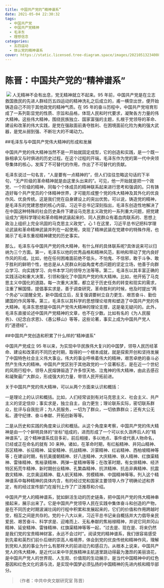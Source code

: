 ```yaml
---
title: 中国共产党的“精神谱系”
date: 2021-05-04 22:30:32
tags:
  - 中国共产党
  - 中国共产党精神
  - 毛泽东
  - 理想信念
categories:
  - 五四运动
  - 体认党的精神谱系
cover: https://static.licensed.tree-diagram.space/images/20210513234008.jpg
---
```


# 陈晋：中国共产党的“精神谱系”

​ ![](中国共产党的“精神谱系”.jpg)
人无精神不会有出息，党无精神就立不起来。95 年前，中国共产党是在立志救国救民的先进人群经历五四运动的精神洗礼之后成立的，甫一横空出世，便开始铸造自己不同于其他政党的精神气质。在 95 年的奋斗历程中，中国共产党培育形成了一系列彰显党的性质、宗旨和品格，体现人民和时代要求，凝聚各方力量的伟大精神。这些伟大精神，围绕民族独立、国家富强的主题，扎根于党领导的革命、建设和改革的伟大实践，是党在强敌面前勇夺胜利、在困境面前化险为夷的强大武器，是党从弱到强、不断壮大的不竭动力。

##毛泽东与中国共产党伟大精神的形成和发展

中国共产党的伟大精神当然不是一开始就固定成型，它的创造和实践，是一个既一脉相承又与时俱进的历史过程。在这个过程的开端，毛泽东作为党的第一代中央领导集体的核心，发挥了不可替代的作用，作出了不可替代的贡献。

毛泽东说过一句名言，“人是要有一点精神的”，但人们往往忽略这句话的下半句，“无产阶级的革命精神就是由这里头出来的”。可见，他一开始就是把一个政党、一个阶级的精神，同每个个体成员的精神联系起来进行思考和强调的。只有铸造好每个共产党员的个体精神世界，才可能形成整个党的伟大精神及其外化的优良作风、优良传统。这是我们党在自身建设上的突出优势。可以说，铸造党的精神，是毛泽东的党建思想的核心内容。习近平总书记深刻指出，毛泽东创造性地解决了在中国这种特殊的社会历史条件下建设马克思主义政党的一系列重大问题，把党建设成为“用科学理论和革命精神武装起来的、同人民群众有着血肉联系的、思想上政治上组织上完全巩固的马克思主义政党”。心 1 在这里，习近平总书记把科学理论武装和革命精神武装并列在一起使用，突现了精神武装在党建中的特殊作用，也揭示了毛泽东重视精神建党的历史事实。

那么，毛泽东与中国共产党的伟大精神，有什么样的具体联系呢?具体说来可以归纳为三个方面。第一，毛泽东以他的优秀品格和精神风范，影响和带动了党内良好作风的形成。比如，他在任何困难面前绝不低头，不怕鬼、不信邪，敢于斗争、敢于胜利的鲜明个性，他总是从人民群众利益角度考虑问题的坚定立场，他善于向群众学习、向实践学习、向书本学习的领导方法等等。第二，毛泽东以其丰富正确的实践活动和重大决策，引领和强化了中国共产党的伟大精神。比如，他开拓了马克思主义中国化的道路，每一次重大决策，都立足于历史任务的转变和现实的需求，注重了解国情，提倡事实求是，善于调查研究，革命胜利的时候，他及时提出“两个务必”以提醒全党，新中国成立后，反复强调要树立自力更生、艰苦奋斗、勤俭建国的作风等等。第三，毛泽东以其科学的思想理论培育和塑造了中国共产党的伟大精神。毛泽东思想是中国共产党伟大精神的理论支撑，这是毫无疑问的。此外，毛泽东直接论述中国共产党精神的文章，也不在少数。比如有名的《为人民服务》、《纪念白求恩》、《愚公移山》等等，这些论著，事实上成为中国共产党人的“道德经”。

##中国共产党创造和积累了什么样的“精神谱系"

中国共产党成立 95 年以来，为实现中华民族伟大复兴的中国梦，领导人民历经革命、建设和改革的不同历史时期，取得的一个根本成就，就是探索开创和坚持发展了中国特色社会主义伟大事业。伟大的事业呼唤着伟大的精神，艰苦卓绝的奋斗必然产生伟大的精神。中国共产党区别于其他政党的一个显著标志，是在近一个世纪的风雨行程中，领导人民熔铸锻造了许多惊天地、泣鬼神的伟大精神，由此去感召和凝聚最广大群众，形成强大的力量，带领人民开拓前进。

关于中国共产党的伟大精神，可以从两个方面来认识和概括：

一是理论上的认识和概括。比如，人们经常谈到有对马克思主义、社会主义、共产主义的坚定信仰；事实求是，独立自主，自力更生；理论联系实际，密切联系群众，批评与自我批评；为人民服务，一切为了群众，一切依靠群众；还有大公无私、遵守纪律、奋斗奉献、开拓创新等等。

二是从历史和实践的角度来认识和概括。从这个角度来考察，中国共产党的伟大精神是由一个个鲜明具体的“坐标”组成的，进而形成了一个可以长久涵养后人的“精神谱系”。这个精神谱系炫目多彩，前后相接，多以地点、事件或代表人物命名，已经或正在命名的就有 30 来种。诸如，在革命时期，有红船精神、井冈山精神、苏区精神、长征精神、延安精神、抗战精神、沂蒙精神、红岩精神、西柏坡精神等等；在建设时期，有抗美援朝精神、好八连精神、大庆精神、铁人精神、红旗渠精神、雷锋精神、焦裕录精神、两弹一星精神等等；在改革时期，有女排精神、经济特区拓荒牛精神、新时期创业精神、孔繁森精神、抗洪精神、抗击非典精神、抗震救灾精神、北京奥运精神、载人航天精神、劳模精神、中国精神等等。列入这个精神谱系中每种精神的具体内含，有的经过党和国家主要领导人作了明确论述和界定，有的经过宣传部门在报刊上作了广泛推荐和介绍。

中国共产党人的精神谱系，犹如鲜活生动的历史链条，把中国共产党的伟大精神串接起来，展示出来了。它是中国共产党领导人民在实践中集体奋斗和创造的产物，是在不同历史时期波澜壮阔的行程中积累和发展起来的，它们的价值和作用跨越时空，相互之间是共存的。党的十八大以来，习近平总书记亲自概括并大力倡导亲民爱民、艰苦奋斗、科学求是、迎难而上、无私奉献的焦裕禄精神，并说它同井冈山精神、延安精神、雷锋精神、红旗渠精神等等一起，“过去是、现在是、将来仍然是我们党的宝贵精神财富，永远不会过时”。阅读党的精神谱系，我们很容易感受到先辈和英烈们前仆后继的崇高人格境界，体会到党的优良传统和精神作风，理解到党和人民的事业为什么有那样大的前进动力和感召力。从根本上说来，中国共产党人的伟大精神，是近代以来中华民族精神主航道里跳动得最为激昂的美丽浪花，是中国共产党人的世界观、人生观、价值观的生动展示，是当代中国精神中的红色基因和红色文化的源与流，是实现中国梦必须弘扬的中国精神的先进内核和精华部分。

> （作者：中共中央文献研究室 陈晋）
